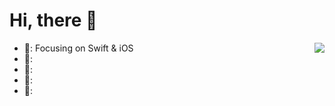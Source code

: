 # Hi, there 🌚

<img align="right" src="https://github-readme-stats.vercel.app/api?username=Mas0nSun&show_icons=true&icon_color=FF9300&text_color=1E1E1E&bg_color=ffffff&hide_title=true" />

- 🌄: Focusing on Swift & iOS
- 🌃:
- 🌉:
- 🌆:
- 🌌: 
